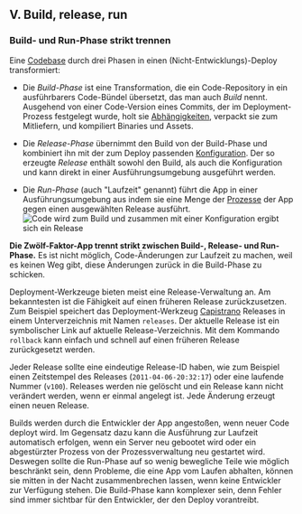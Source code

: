 ﻿## V. Build, release, run
### Build- und Run-Phase strikt trennen

Eine [Codebase](./codebase) durch drei Phasen in einen (Nicht-Entwicklungs)-Deploy transformiert:

* Die *Build-Phase* ist eine Transformation, die ein Code-Repository in ein ausführbarers Code-Bündel übersetzt, das man auch *Build* nennt. Ausgehend von einer Code-Version eines Commits, der im Deployment-Prozess festgelegt wurde, holt sie [Abhängigkeiten](./dependencies), verpackt sie zum Mitliefern, und kompiliert Binaries und Assets.
* Die *Release-Phase* übernimmt den Build von der Build-Phase und kombiniert ihn mit der zum Deploy passenden [Konfiguration](./config). Der so erzeugte *Release* enthält sowohl den Build, als auch die Konfiguration und kann direkt in einer Ausführungsumgebung ausgeführt werden.

* Die *Run-Phase* (auch "Laufzeit" genannt) führt die App in einer Ausführungsumgebung aus indem sie eine Menge der [Prozesse](./processes) der App gegen einen ausgewählten Release ausführt.
![Code wird zum Build und zusammen mit einer Konfiguration ergibt sich ein Release](/images/release.png)

**Die Zwölf-Faktor-App trennt strikt zwischen Build-, Release- und Run-Phase.** Es ist  nicht möglich, Code-Änderungen zur Laufzeit zu machen, weil es keinen Weg gibt, diese Änderungen zurück in die Build-Phase zu schicken.

Deployment-Werkzeuge bieten meist eine Release-Verwaltung an. Am bekanntesten ist die Fähigkeit auf einen früheren Release zurückzusetzen. Zum Beispiel speichert das Deployment-Werkzeug [Capistrano](https://github.com/capistrano/capistrano/wiki) Releases in einem Unterverzeichnis mit Namen `releases`. Der aktuelle Release ist ein symbolischer Link auf aktuelle Release-Verzeichnis. Mit dem Kommando `rollback` kann einfach und schnell auf einen früheren Release zurückgesetzt werden.

Jeder Release sollte eine eindeutige Release-ID haben, wie zum Beispiel einen Zeitstempel des Releases (`2011-04-06-20:32:17`) oder eine laufende Nummer (`v100`). Releases werden nie gelöscht und ein Release kann nicht verändert werden, wenn er einmal angelegt ist. Jede Änderung erzeugt einen neuen Release.

Builds werden durch die Entwickler der App angestoßen, wenn neuer Code deployt wird. Im Gegensatz dazu kann die Ausführung zur Laufzeit automatisch erfolgen, wenn ein Server neu gebootet wird oder ein abgestürzter Prozess von der Prozessverwaltung neu gestartet wird. Deswegen sollte die Run-Phase auf so wenig bewegliche Teile wie möglich beschränkt sein, denn Probleme, die eine App vom Laufen abhalten, können sie mitten in der Nacht zusammenbrechen lassen, wenn keine Entwickler zur Verfügung stehen. Die Build-Phase kann komplexer sein, denn Fehler sind immer sichtbar für den Entwickler, der den Deploy vorantreibt.


